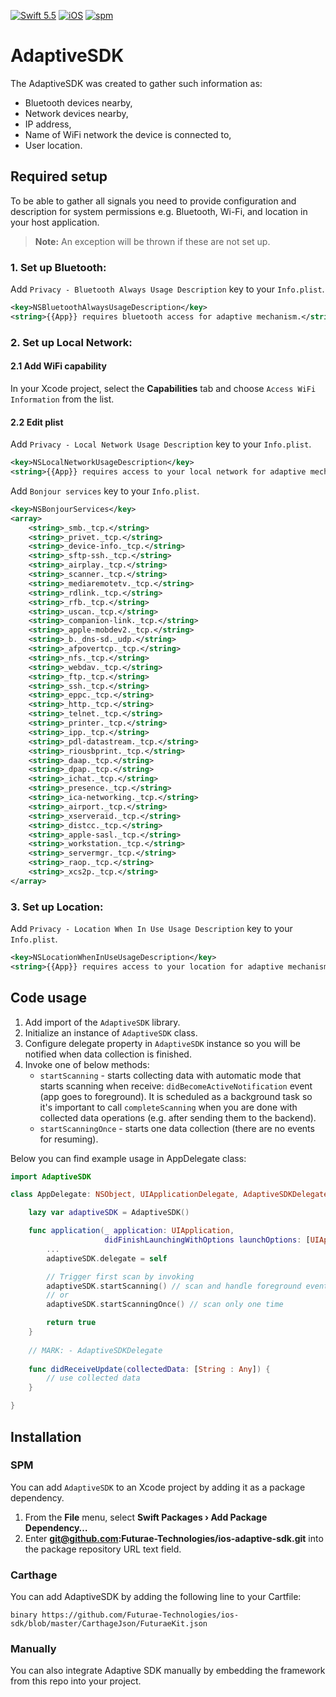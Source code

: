[![Swift 5.5](https://img.shields.io/badge/Swift-5.5-orange.svg)](https://github.com/apple/swift)
[![iOS](https://img.shields.io/badge/iOS-10.0+-blue.svg)]()
[![spm](https://img.shields.io/badge/spm-compatible-green.svg)](https://www.swift.org/package-manager)

# AdaptiveSDK

The AdaptiveSDK was created to gather such information as:

- Bluetooth devices nearby, 
- Network devices nearby,
- IP address,
- Name of WiFi network the device is connected to,
- User location.

## Required setup

To be able to gather all signals you need to provide configuration and description for system permissions e.g. Bluetooth, Wi-Fi, and location in your host application.

>**Note:** An exception will be thrown if these are not set up.

### 1. Set up Bluetooth:

Add `Privacy - Bluetooth Always Usage Description` key to your `Info.plist`.

```xml
<key>NSBluetoothAlwaysUsageDescription</key>
<string>{{App}} requires bluetooth access for adaptive mechanism.</string>
```

### 2. Set up Local Network:

#### 2.1 Add WiFi capability

In your Xcode project, select the **Capabilities** tab and choose `Access WiFi Information` from the list.

#### 2.2 Edit plist

Add `Privacy - Local Network Usage Description` key to your `Info.plist`.

```xml
<key>NSLocalNetworkUsageDescription</key>
<string>{{App}} requires access to your local network for adaptive mechanism.</string>
```

Add `Bonjour services` key to your `Info.plist`.

```xml
<key>NSBonjourServices</key>
<array>
	<string>_smb._tcp.</string>
	<string>_privet._tcp.</string>
	<string>_device-info._tcp.</string>
	<string>_sftp-ssh._tcp.</string>
	<string>_airplay._tcp.</string>
	<string>_scanner._tcp.</string>
	<string>_mediaremotetv._tcp.</string>
	<string>_rdlink._tcp.</string>
	<string>_rfb._tcp.</string>
	<string>_uscan._tcp.</string>
	<string>_companion-link._tcp.</string>
	<string>_apple-mobdev2._tcp.</string>
	<string>_b._dns-sd._udp.</string>
	<string>_afpovertcp._tcp.</string>
	<string>_nfs._tcp.</string>
	<string>_webdav._tcp.</string>
	<string>_ftp._tcp.</string>
	<string>_ssh._tcp.</string>
	<string>_eppc._tcp.</string>
	<string>_http._tcp.</string>
	<string>_telnet._tcp.</string>
	<string>_printer._tcp.</string>
	<string>_ipp._tcp.</string>
	<string>_pdl-datastream._tcp.</string>
	<string>_riousbprint._tcp.</string>
	<string>_daap._tcp.</string>
	<string>_dpap._tcp.</string>
	<string>_ichat._tcp.</string>
	<string>_presence._tcp.</string>
	<string>_ica-networking._tcp.</string>
	<string>_airport._tcp.</string>
	<string>_xserveraid._tcp.</string>
	<string>_distcc._tcp.</string>
	<string>_apple-sasl._tcp.</string>
	<string>_workstation._tcp.</string>
	<string>_servermgr._tcp.</string>
	<string>_raop._tcp.</string>
	<string>_xcs2p._tcp.</string>
</array>
```

### 3. Set up Location:

Add `Privacy - Location When In Use Usage Description` key to your `Info.plist`.

```xml
<key>NSLocationWhenInUseUsageDescription</key>
<string>{{App}} requires access to your location for adaptive mechanism.</string>
```

## Code usage

1. Add import of the `AdaptiveSDK` library.
2. Initialize an instance of `AdaptiveSDK` class.
3. Configure delegate property in `AdaptiveSDK` instance so you will be notified when data collection is finished.
4. Invoke one of below methods:
	* `startScanning` - starts collecting data with automatic mode that starts scanning when receive: `didBecomeActiveNotification` event (app goes to foreground). It is scheduled as a background task so it's important to call `completeScanning` when you are done with collected data operations (e.g. after sending them to the backend).
	* `startScanningOnce` - starts one data collection (there are no events for resuming).

Below you can find example usage in AppDelegate class:

```swift
import AdaptiveSDK

class AppDelegate: NSObject, UIApplicationDelegate, AdaptiveSDKDelegate {

    lazy var adaptiveSDK = AdaptiveSDK()

    func application(_ application: UIApplication,
                     didFinishLaunchingWithOptions launchOptions: [UIApplication.LaunchOptionsKey: Any]?) -> Bool {
        ...
        adaptiveSDK.delegate = self

        // Trigger first scan by invoking
        adaptiveSDK.startScanning() // scan and handle foreground events to re-scan
        // or
        adaptiveSDK.startScanningOnce() // scan only one time

        return true
    }
    
    // MARK: - AdaptiveSDKDelegate
    
    func didReceiveUpdate(collectedData: [String : Any]) {
        // use collected data
    }

}
```

## Installation

### SPM
You can add `AdaptiveSDK` to an Xcode project by adding it as a package dependency.

  1. From the **File** menu, select **Swift Packages › Add Package Dependency…**
  2. Enter **git@github.com:Futurae-Technologies/ios-adaptive-sdk.git** into the package repository URL text field.
  
### Carthage

You can add AdaptiveSDK by adding the following line to your Cartfile:

```
binary https://github.com/Futurae-Technologies/ios-sdk/blob/master/CarthageJson/FuturaeKit.json
```

### Manually
You can also integrate Adaptive SDK manually by embedding the framework from this repo into your project.
